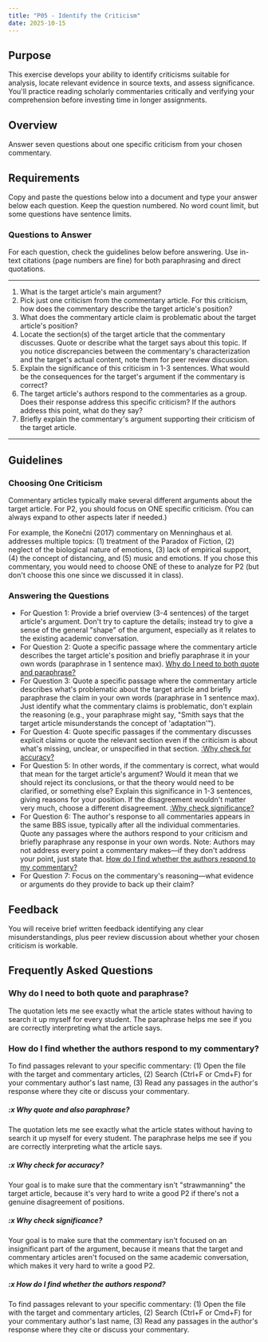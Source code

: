 ```yaml
---
title: "P05 - Identify the Criticism"
date: 2025-10-15
---
```


## Purpose

This exercise develops your ability to identify criticisms suitable for analysis, locate relevant evidence in source texts, and assess significance. You'll practice reading scholarly commentaries critically and verifying your comprehension before investing time in longer assignments.

## Overview

Answer seven questions about one specific criticism from your chosen commentary.

## Requirements

Copy and paste the questions below into a document and type your answer below each question. Keep the question numbered. No word count limit, but some questions have sentence limits.

### Questions to Answer

For each question, check the guidelines below before answering. Use in-text citations (page numbers are fine) for both paraphrasing and direct quotations.

---

1. What is the target article's main argument?
2. Pick just one criticism from the commentary article. For this criticism, how does the commentary describe the target article's position?
3. What does the commentary article claim is problematic about the target article's position?
4. Locate the section(s) of the target article that the commentary discusses. Quote or describe what the target says about this topic. If you notice discrepancies between the commentary's characterization and the target's actual content, note them for peer review discussion.
5. Explain the significance of this criticism in 1-3 sentences. What would be the consequences for the target's argument if the commentary is correct?
6. The target article's authors respond to the commentaries as a group. Does their response address this specific criticism? If the authors address this point, what do they say?
7. Briefly explain the commentary's argument supporting their criticism of the target article.

---

## Guidelines

### Choosing One Criticism

Commentary articles typically make several different arguments about the target article. For P2, you should focus on ONE specific criticism. (You can always expand to other aspects later if needed.)

For example, the Konečni (2017) commentary on Menninghaus et al. addresses multiple topics: (1) treatment of the Paradox of Fiction, (2) neglect of the biological nature of emotions, (3) lack of empirical support, (4) the concept of distancing, and (5) music and emotions. If you chose this commentary, you would need to choose ONE of these to analyze for P2 (but don't choose this one since we discussed it in class).

### Answering the Questions

- For Question 1: Provide a brief overview (3-4 sentences) of the target article's argument. Don't try to capture the details; instead try to give a sense of the general "shape" of the argument, especially as it relates to the existing academic conversation.
- For Question 2: Quote a specific passage where the commentary article describes the target article's position and briefly paraphrase it in your own words (paraphrase in 1 sentence max). [Why do I need to both quote and paraphrase?](#why-do-i-need-to-both-quote-and-paraphrase)
- For Question 3: Quote a specific passage where the commentary article describes what's problematic about the target article and briefly paraphrase the claim in your own words (paraphrase in 1 sentence max). Just identify what the commentary claims is problematic, don't explain the reasoning (e.g., your paraphrase might say, "Smith says that the target article misunderstands the concept of 'adaptation'").
- For Question 4:  Quote specific passages if the commentary discusses explicit claims or quote the relevant section even if the criticism is about what's missing, unclear, or unspecified in that section. [:Why check for accuracy?](#x-why-check-for-accuracy)
- For Question 5: In other words, if the commentary is correct, what would that mean for the target article's argument? Would it mean that we should reject its conclusions, or that the theory would need to be clarified, or something else? Explain this significance in 1-3 sentences, giving reasons for your position. If the disagreement wouldn't matter very much, choose a different disagreement. [:Why check significance?](#x-why-check-significance)
- For Question 6: The author's response to all commentaries appears in the same BBS issue, typically after all the individual commentaries. Quote any passages where the authors respond to your criticism and briefly paraphrase any response in your own words. Note: Authors may not address every point a commentary makes—if they don't address your point, just state that. [How do I find whether the authors respond to my commentary?](#how-do-i-find-whether-the-authors-respond-to-my-commentary)
- For Question 7: Focus on the commentary's reasoning—what evidence or arguments do they provide to back up their claim?

## Feedback

You will receive brief written feedback identifying any clear misunderstandings, plus peer review discussion about whether your chosen criticism is workable.

## Frequently Asked Questions

### Why do I need to both quote and paraphrase?

The quotation lets me see exactly what the article states without having to search it up myself for every student. The paraphrase helps me see if you are correctly interpreting what the article says.

### How do I find whether the authors respond to my commentary?

To find passages relevant to your specific commentary: (1) Open the file with the target and commentary articles, (2) Search (Ctrl+F or Cmd+F) for your commentary author's last name, (3) Read any passages in the author's response where they cite or discuss your commentary.

##### :x Why quote and also paraphrase?

The quotation lets me see exactly what the article states without having to search it up myself for every student. The paraphrase helps me see if you are correctly interpreting what the article says.

##### :x Why check for accuracy?

Your goal is to make sure that the commentary isn't "strawmanning" the target article, because it's very hard to write a good P2 if there's not a genuine disagreement of positions.

##### :x Why check significance?

Your goal is to make sure that the commentary isn't focused on an insignificant part of the argument, because it means that the target and commentary articles aren't focused on the same academic conversation, which makes it very hard to write a good P2.

##### :x How do I find whether  the authors respond?

To find passages relevant to your specific commentary: (1) Open the file with the target and commentary articles, (2) Search (Ctrl+F or Cmd+F) for your commentary author's last name, (3) Read any passages in the author's response where they cite or discuss your commentary.
